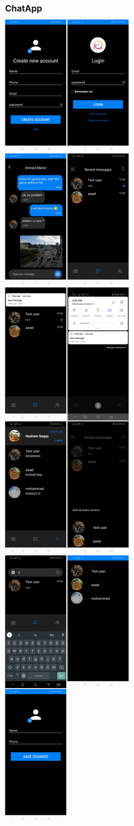 # ChatApp
<p float="left">
  <img width="200" alt="SignUp" src="https://github.com/hashem-saqqa/ChatApp/blob/master/SignUp.jpeg">
  <img width="200" alt="Login" src="https://github.com/hashem-saqqa/ChatApp/blob/master/Login.jpeg">
  <img width="200" alt="Chat" src="https://github.com/hashem-saqqa/ChatApp/blob/master/Chat.jpeg">
  <img width="200" alt="Chat Home" src="https://github.com/hashem-saqqa/ChatApp/blob/master/ChatHome.jpeg">
  <img width="200" alt="Chat Notification" src="https://github.com/hashem-saqqa/ChatApp/blob/master/ChatNotification.jpeg">
  <img width="200" alt="Notification" src="https://github.com/hashem-saqqa/ChatApp/blob/master/Notification.jpeg">
  <img width="200" alt="Profile" src="https://github.com/hashem-saqqa/ChatApp/blob/master/Profile.jpeg">
  <img width="200" alt="Send to Recent" src="https://github.com/hashem-saqqa/ChatApp/blob/master/Send%20to%20Recent.jpeg">
  <img width="200" alt="Search" src="https://github.com/hashem-saqqa/ChatApp/blob/master/Search.jpeg">
  <img width="200" alt="New Message" src="https://github.com/hashem-saqqa/ChatApp/blob/master/New%20Message.jpeg">
  <img width="200" alt="Edit profile" src="https://github.com/hashem-saqqa/ChatApp/blob/master/Edit%20profile.jpeg">
</p>
